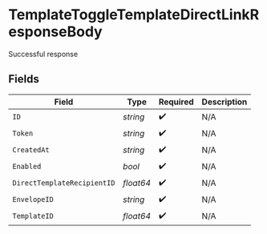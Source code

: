 # TemplateToggleTemplateDirectLinkResponseBody

Successful response


## Fields

| Field                       | Type                        | Required                    | Description                 |
| --------------------------- | --------------------------- | --------------------------- | --------------------------- |
| `ID`                        | *string*                    | :heavy_check_mark:          | N/A                         |
| `Token`                     | *string*                    | :heavy_check_mark:          | N/A                         |
| `CreatedAt`                 | *string*                    | :heavy_check_mark:          | N/A                         |
| `Enabled`                   | *bool*                      | :heavy_check_mark:          | N/A                         |
| `DirectTemplateRecipientID` | *float64*                   | :heavy_check_mark:          | N/A                         |
| `EnvelopeID`                | *string*                    | :heavy_check_mark:          | N/A                         |
| `TemplateID`                | *float64*                   | :heavy_check_mark:          | N/A                         |